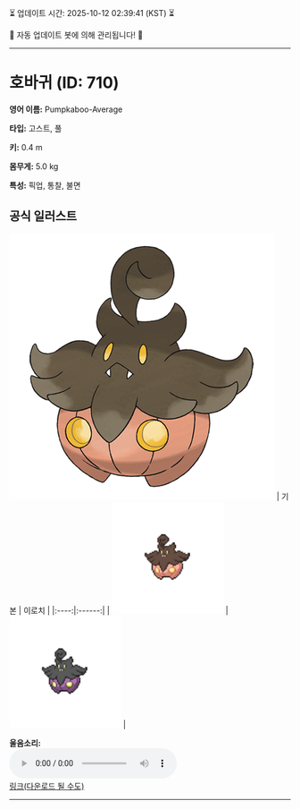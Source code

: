 
⏳ 업데이트 시간: 2025-10-12 02:39:41 (KST) ⏳

🤖 자동 업데이트 봇에 의해 관리됩니다! 🤖

---

# 호바귀 (ID: 710)
**영어 이름:** Pumpkaboo-Average

**타입:** 고스트, 풀

**키:** 0.4 m

**몸무게:** 5.0 kg

**특성:** 픽업, 통찰, 불면

## 공식 일러스트
![](https://raw.githubusercontent.com/PokeAPI/sprites/master/sprites/pokemon/other/official-artwork/710.png)
| 기본 | 이로치 |
|:----:|:------:|
| <img src="https://raw.githubusercontent.com/PokeAPI/sprites/master/sprites/pokemon/710.png" width="200"> | <img src="https://raw.githubusercontent.com/PokeAPI/sprites/master/sprites/pokemon/shiny/710.png" width="200"> |

**울음소리:**<br><audio controls src="https://raw.githubusercontent.com/PokeAPI/cries/main/cries/pokemon/latest/710.ogg"></audio><br> [링크(다운로드 될 수도)](https://raw.githubusercontent.com/PokeAPI/cries/main/cries/pokemon/latest/710.ogg)


---
